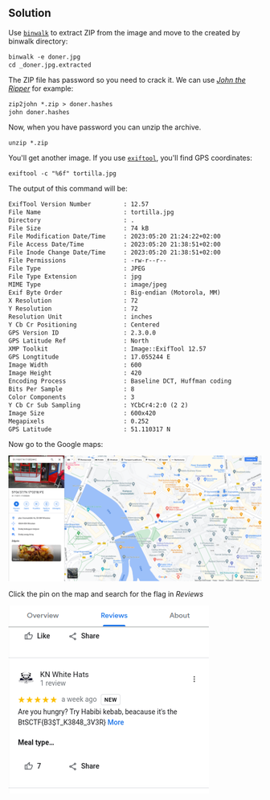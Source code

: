 ## Solution

Use [`binwalk`](https://github.com/ReFirmLabs/binwalk) to extract ZIP from the image and move to the created by binwalk directory:

```
binwalk -e doner.jpg
cd _doner.jpg.extracted 
```

The ZIP file has password so you need to crack it. We can use [*John the Ripper*](https://github.com/openwall/john) for example:

```
zip2john *.zip > doner.hashes
john doner.hashes 
```

Now, when you have password you can unzip the archive.
```
unzip *.zip
```

You'll get another image. If you use [`exiftool`](https://exiftool.org/), you'll find GPS coordinates:

```
exiftool -c "%6f" tortilla.jpg 
```

The output of this command will be:

```
ExifTool Version Number         : 12.57
File Name                       : tortilla.jpg
Directory                       : .
File Size                       : 74 kB
File Modification Date/Time     : 2023:05:20 21:24:22+02:00
File Access Date/Time           : 2023:05:20 21:38:51+02:00
File Inode Change Date/Time     : 2023:05:20 21:38:51+02:00
File Permissions                : -rw-r--r--
File Type                       : JPEG
File Type Extension             : jpg
MIME Type                       : image/jpeg
Exif Byte Order                 : Big-endian (Motorola, MM)
X Resolution                    : 72
Y Resolution                    : 72
Resolution Unit                 : inches
Y Cb Cr Positioning             : Centered
GPS Version ID                  : 2.3.0.0
GPS Latitude Ref                : North
XMP Toolkit                     : Image::ExifTool 12.57
GPS Longtitude                  : 17.055244 E
Image Width                     : 600
Image Height                    : 420
Encoding Process                : Baseline DCT, Huffman coding
Bits Per Sample                 : 8
Color Components                : 3
Y Cb Cr Sub Sampling            : YCbCr4:2:0 (2 2)
Image Size                      : 600x420
Megapixels                      : 0.252
GPS Latitude                    : 51.110317 N
```

Now go to the Google maps:

![GPS location](gmaps_habibi.png)

Click the pin on the map and search for the flag in *Reviews*

![Flag](doner_flag.png)
